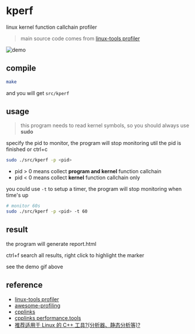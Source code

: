 # kperf

linux kernel function callchain profiler

> main source code comes from [linux-tools profiler](https://github.com/zq-david-wang/linux-tools/tree/main/perf/profiler)

![demo](./demo.gif)

## compile

```bash
make 
```

and you will get `src/kperf`

## usage

> this program needs to read kernel symbols, so you should always use **sudo**

specify the pid to monitor, the program will stop monitoring util the pid is finished or ctrl+c

```bash
sudo ./src/kperf -p <pid>
```

- pid > 0 means collect **program and kernel** function callchain 
- pid < 0 means collect **kernel** function callchain only

you could use `-t` to setup a timer, the program will stop monitoring when time's up

```bash
# monitor 60s
sudo ./src/kperf -p <pid> -t 60
```

## result

the program will generate report.html

ctrl+f search all results, right click to highlight the marker

see the demo gif above

## reference

- [linux-tools profiler](https://github.com/zq-david-wang/linux-tools/tree/main/perf/profiler)
- [awesome-profiling](https://github.com/msaroufim/awesome-profiling)
- [cpplinks](https://github.com/MattPD/cpplinks)
- [cpplinks performance.tools](https://github.com/MattPD/cpplinks/blob/master/performance.tools.md)
- [推荐适用于 Linux 的 C++ 工具?(分析器、静态分析等)?](https://www.reddit.com/r/cpp/comments/7kurp6/comment/drhpyfh/?utm_source=share)